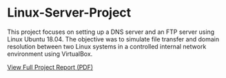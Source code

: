 # Linux-Server-Project

This project focuses on setting up a DNS server and an FTP server using Linux Ubuntu 18.04. The objective was to simulate file transfer and domain resolution between two Linux systems in a controlled internal network environment using VirtualBox.

[View Full Project Report (PDF)](Linux_Project.pdf)

